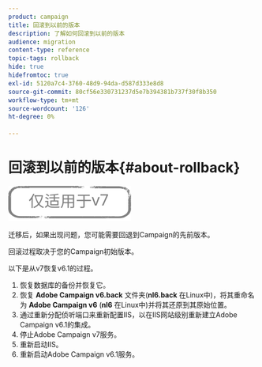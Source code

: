 ```yaml
---
product: campaign
title: 回滚到以前的版本
description: 了解如何回滚到以前的版本
audience: migration
content-type: reference
topic-tags: rollback
hide: true
hidefromtoc: true
exl-id: 5120a7c4-3760-48d9-94da-d587d333e8d8
source-git-commit: 80cf56e330731237d5e7b394381b737f30f8b350
workflow-type: tm+mt
source-wordcount: '126'
ht-degree: 0%

---
```


# 回滚到以前的版本{#about-rollback}

![](../../assets/v7-only.svg)

迁移后，如果出现问题，您可能需要回退到Campaign的先前版本。

回滚过程取决于您的Campaign初始版本。

以下是从v7恢复v6.1的过程。

1. 恢复数据库的备份并恢复它。
1. 恢复 **Adobe Campaign v6.back** 文件夹(**nl6.back** 在Linux中)，将其重命名为 **Adobe Campaign v6** (**nl6** 在Linux中)并将其还原到其原始位置。
1. 通过重新分配侦听端口来重新配置IIS，以在IIS网站级别重新建立Adobe Campaign v6.1的集成。
1. 停止Adobe Campaign v7服务。
1. 重新启动IIS。
1. 重新启动Adobe Campaign v6.1服务。

<!--
	
## Restore to Campaign v6.02

Here is the procedure to restore a v6.02 from a v7.

1. Recover the backup of the database and restore it.
1. Recover the **Neolane v6.back** folder (**nl6.back** in Linux), rename it to **Neolane v6** (**nl6** in Linux) and restore it to its original location.
1. Re-configure IIS by re-assigning the listen ports to re-establish the integration of Adobe Campaign v6.02 at IIS Website level.
1. Stop the Adobe Campaign v6.1 service.
1. Re-start IIS.
1. Restart the Adobe Campaign v6.02 service.

## Restore to Campaign v5.11

Here is the procedure to restore a v5.11 from a v7.

1. Recover the backup of the database and restore it.
1. Recover the **Neolane v5.back** folder (**nl5.back** in Linux), rename it to **Neolane v5** (**nl5** in Linux) and restore it to its original location.
1. Re-configure IIS by re-assigning the listen ports to re-establish the integration of Neolane v5 at IIS Website level.
1. Stop the Adobe Campaign v7 service.
1. Re-start IIS.
1. Re-start the Adobe Campaign v5 service.

-->